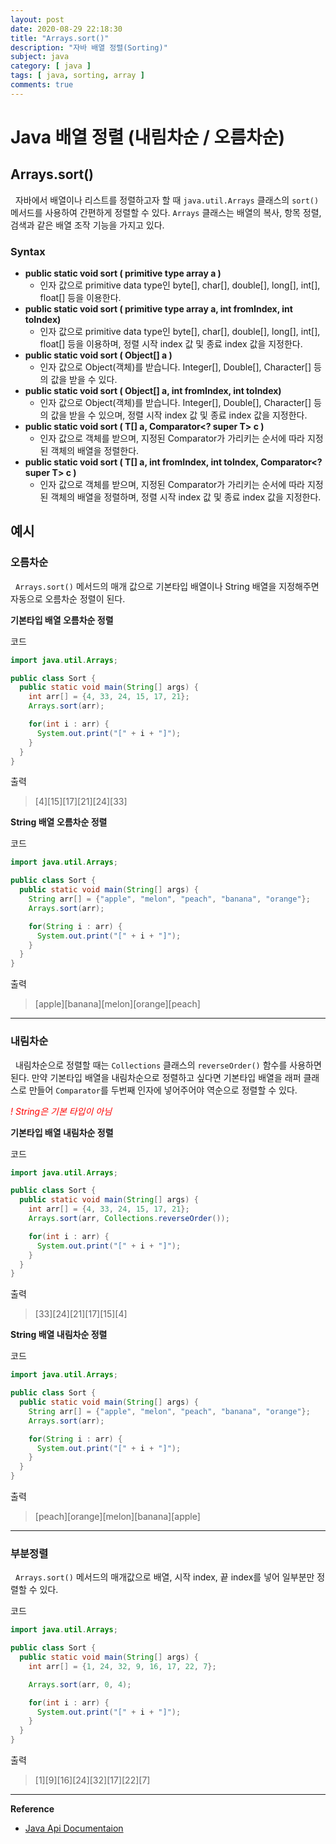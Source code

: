 ```yaml
---
layout: post
date: 2020-08-29 22:18:30
title: "Arrays.sort()"
description: "자바 배열 정렬(Sorting)"
subject: java
category: [ java ]
tags: [ java, sorting, array ]
comments: true
---
```


# Java 배열 정렬 (내림차순 / 오름차순)

## Arrays.sort()

&nbsp; 자바에서 배열이나 리스트를 정렬하고자 할 때 `java.util.Arrays` 클래스의 `sort()` 메서드를 사용하여 간편하게 정렬할 수 있다. `Arrays` 클래스는 배열의 복사, 항목 정렬, 검색과 같은 배열 조작 기능을 가지고 있다.

### Syntax

+ **public static void sort ( primitive type array a )**
  - 인자 값으로 primitive data type인 byte[], char[], double[], long[], int[], float[] 등을 이용한다.
+ **public static void sort ( primitive type array a, int fromIndex, int toIndex)**
  - 인자 값으로 primitive data type인 byte[], char[], double[], long[], int[], float[] 등을 이용하며, 정렬 시작 index 값 및 종료 index 값을 지정한다.
+ **public static void sort ( Object[] a )**
  - 인자 값으로 Object(객체)를 받습니다. Integer[], Double[], Character[] 등의 값을 받을 수 있다.
+ **public static void sort ( Object[] a, int fromIndex, int toIndex)**
  - 인자 값으로 Object(객체)를 받습니다. Integer[], Double[], Character[] 등의 값을 받을 수 있으며, 정렬 시작 index 값 및 종료 index 값을 지정한다.
+ **public static <T> void sort ( T[] a, Comparator<? super T> c )**
  - 인자 값으로 객체를 받으며, 지정된 Comparator가 가리키는 순서에 따라 지정된 객체의 배열을 정렬한다.
+ **public static <T> void sort ( T[] a, int fromIndex, int toIndex, Comparator<? super T> c )**
  - 인자 값으로 객체를 받으며, 지정된 Comparator가 가리키는 순서에 따라 지정된 객체의 배열을 정렬하며, 정렬 시작 index 값 및 종료 index 값을 지정한다.

## 예시

### 오름차순

&nbsp; `Arrays.sort()` 메서드의 매개 값으로 기본타입 배열이나 String 배열을 지정해주면 자동으로 오름차순 정렬이 된다.

**기본타입 배열 오름차순 정렬**

코드

```java
import java.util.Arrays;

public class Sort {
  public static void main(String[] args) {
    int arr[] = {4, 33, 24, 15, 17, 21};
    Arrays.sort(arr);

    for(int i : arr) {
      System.out.print("[" + i + "]");
    }
  }
}
```

출력

> [4][15][17][21][24][33]


**String 배열 오름차순 정렬**

코드

```java
import java.util.Arrays;

public class Sort {
  public static void main(String[] args) {
    String arr[] = {"apple", "melon", "peach", "banana", "orange"};
    Arrays.sort(arr);

    for(String i : arr) {
      System.out.print("[" + i + "]");
    }
  }
}
```

출력

> [apple][banana][melon][orange][peach]

---

### 내림차순

&nbsp; 내림차순으로 정렬할 때는 `Collections` 클래스의 `reverseOrder()` 함수를 사용하면 된다. 만약 기본타입 배열을 내림차순으로 정렬하고 싶다면 기본타입 배열을 래퍼 클래스로 만들어 `Comparator`를 두번째 인자에 넣어주어야 역순으로 정렬할 수 있다.

<span style="color:red">*! String은 기본 타입이 아님*</span>

**기본타입 배열 내림차순 정렬**

코드

```java
import java.util.Arrays;

public class Sort {
  public static void main(String[] args) {
    int arr[] = {4, 33, 24, 15, 17, 21};
    Arrays.sort(arr, Collections.reverseOrder());

    for(int i : arr) {
      System.out.print("[" + i + "]");
    }
  }
}
```

출력

> [33][24][21][17][15][4]


**String 배열 내림차순 정렬**

코드

```java
import java.util.Arrays;

public class Sort {
  public static void main(String[] args) {
    String arr[] = {"apple", "melon", "peach", "banana", "orange"};
    Arrays.sort(arr);

    for(String i : arr) {
      System.out.print("[" + i + "]");
    }
  }
}
```

출력

> [peach][orange][melon][banana][apple]

---

### 부분정렬

&nbsp; `Arrays.sort()` 메서드의 매개값으로 배열, 시작 index, 끝 index를 넣어 일부분만 정렬할 수 있다.

코드

```java
import java.util.Arrays;

public class Sort {
  public static void main(String[] args) {
    int arr[] = {1, 24, 32, 9, 16, 17, 22, 7};

    Arrays.sort(arr, 0, 4);

    for(int i : arr) {
      System.out.print("[" + i + "]");
    }
  }
}
```

출력

> [1][9][16][24][32][17][22][7]

---
**Reference**
+ [Java Api Documentaion](https://docs.oracle.com/javase/8/docs/api/)
